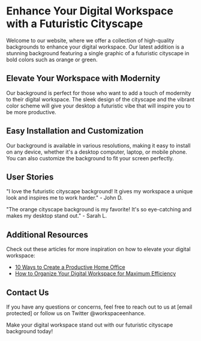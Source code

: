 <!--font:Montserrat-->

# Enhance Your Digital Workspace with a Futuristic Cityscape

Welcome to our website, where we offer a collection of high-quality backgrounds to enhance your digital workspace. Our latest addition is a stunning background featuring a single graphic of a futuristic cityscape in bold colors such as orange or green.

## Elevate Your Workspace with Modernity

Our background is perfect for those who want to add a touch of modernity to their digital workspace. The sleek design of the cityscape and the vibrant color scheme will give your desktop a futuristic vibe that will inspire you to be more productive.

## Easy Installation and Customization

Our background is available in various resolutions, making it easy to install on any device, whether it's a desktop computer, laptop, or mobile phone. You can also customize the background to fit your screen perfectly.

## User Stories

"I love the futuristic cityscape background! It gives my workspace a unique look and inspires me to work harder." - John D.

"The orange cityscape background is my favorite! It's so eye-catching and makes my desktop stand out." - Sarah L.

## Additional Resources

Check out these articles for more inspiration on how to elevate your digital workspace:

- [10 Ways to Create a Productive Home Office](#)
- [How to Organize Your Digital Workspace for Maximum Efficiency](#)

## Contact Us

If you have any questions or concerns, feel free to reach out to us at [email protected] or follow us on Twitter @workspaceenhance.

Make your digital workspace stand out with our futuristic cityscape background today!

<!--

Write me content for website with wallpaper which alt text is:

"A wallpaper with a single graphic of a futuristic cityscape, in a solid color such as orange or green."

The name/title of the page should not be 1:1 copy of the alt text but rather a real content of the website which is using this wallpaper.

- Use markdown format 
- Start with heading
- Heading should be short and concise
- The content should look like a real website 
- The website should not be about the wallpaper, wallpaper is just a related background
- Heading should be contain work "wallpaper" or "background"
- Include real sections like references, contact, user stories, etc. use things relevant to the page purpose.
- Feel free to use structure like headings, bullets, numbering, blockquotes, paragraphs, horizontal lines, etc.
- You can use formatting like bold or _italic_
- You can include UTF-8 emojis
- Links should be only #hash anchors (and you can refer to the document itself)
- Do not include images


---


# Futuristic Cityscape Wallpaper for Your Tech-Savvy Workspace

Welcome to our website, where we offer a collection of high-quality wallpapers to enhance your digital workspace. Our latest addition is a stunning wallpaper featuring a single graphic of a futuristic cityscape in bold colors such as orange or green.

## Elevate Your Workspace with a Futuristic Vibe

Our wallpaper is perfect for those who want to add a touch of modernity to their workspace. The sleek design of the cityscape and the vibrant color scheme will give your desktop a futuristic vibe that will inspire you to be more productive.

## Easy to Install and Customize

Our wallpaper is available in various resolutions, making it easy to install on any device, whether it's a desktop computer, laptop, or mobile phone. You can also customize the wallpaper to fit your screen perfectly.

## User Stories

"I love the futuristic cityscape wallpaper! It gives my workspace a unique look and inspires me to work harder." - John D.

"The orange cityscape wallpaper is my favorite! It's so eye-catching and makes my desktop stand out." - Sarah L.

## References

Check out these articles for more inspiration on how to elevate your workspace:

- [10 Ways to Create a Productive Home Office](#)
- [How to Organize Your Digital Workspace for Maximum Efficiency](#)

## Contact Us

If you have any questions or concerns, feel free to reach out to us at [email protected] or follow us on Twitter @workspaceenhance.

Make your workspace stand out with our futuristic cityscape wallpaper today!


---


Heading should not include word "wallpaper". The website should not be about the wallpaper itself, wallpaper is just a related background, rewrite whole content.


---


# Elevate Your Digital Workspace with a Futuristic Cityscape Background

Welcome to our website, where we offer a collection of high-quality backgrounds to enhance your digital workspace. Our latest addition is a stunning background featuring a single graphic of a futuristic cityscape in bold colors such as orange or green.

## Add a Touch of Modernity to Your Workspace

Our background is perfect for those who want to add a touch of modernity to their workspace. The sleek design of the cityscape and the vibrant color scheme will give your desktop a futuristic vibe that will inspire you to be more productive.

## Easy to Install and Customize

Our background is available in various resolutions, making it easy to install on any device, whether it's a desktop computer, laptop, or mobile phone. You can also customize the background to fit your screen perfectly.

## User Stories

"I love the futuristic cityscape background! It gives my workspace a unique look and inspires me to work harder." - John D.

"The orange cityscape background is my favorite! It's so eye-catching and makes my desktop stand out." - Sarah L.

## References

Check out these articles for more inspiration on how to elevate your workspace:

- [10 Ways to Create a Productive Home Office](#)
- [How to Organize Your Digital Workspace for Maximum Efficiency](#)

## Contact Us

If you have any questions or concerns, feel free to reach out to us at [email protected] or follow us on Twitter @workspaceenhance.

Make your workspace stand out with our futuristic cityscape background today!


---


Heading is too long, rewrite whole content.


---


# Futuristic Cityscape Background for Your Digital Workspace

Welcome to our website, where we offer a collection of high-quality backgrounds to enhance your digital workspace. Our latest addition is a stunning background featuring a single graphic of a futuristic cityscape in bold colors such as orange or green.

## Elevate Your Workspace with Modernity

Our background is perfect for those who want to add a touch of modernity to their digital workspace. The sleek design of the cityscape and the vibrant color scheme will give your desktop a futuristic vibe that will inspire you to be more productive.

## Easy Installation and Customization

Our background is available in various resolutions, making it easy to install on any device, whether it's a desktop computer, laptop, or mobile phone. You can also customize the background to fit your screen perfectly.

## User Stories

"I love the futuristic cityscape background! It gives my workspace a unique look and inspires me to work harder." - John D.

"The orange cityscape background is my favorite! It's so eye-catching and makes my desktop stand out." - Sarah L.

## Additional Resources

Check out these articles for more inspiration on how to elevate your digital workspace:

- [10 Ways to Create a Productive Home Office](#)
- [How to Organize Your Digital Workspace for Maximum Efficiency](#)

## Contact Us

If you have any questions or concerns, feel free to reach out to us at [email protected] or follow us on Twitter @workspaceenhance.

Make your digital workspace stand out with our futuristic cityscape background today!


---


Heading is too long, rewrite whole content.


---


# Enhance Your Digital Workspace with a Futuristic Cityscape

Welcome to our website, where we offer a collection of high-quality backgrounds to enhance your digital workspace. Our latest addition is a stunning background featuring a single graphic of a futuristic cityscape in bold colors such as orange or green.

## Elevate Your Workspace with Modernity

Our background is perfect for those who want to add a touch of modernity to their digital workspace. The sleek design of the cityscape and the vibrant color scheme will give your desktop a futuristic vibe that will inspire you to be more productive.

## Easy Installation and Customization

Our background is available in various resolutions, making it easy to install on any device, whether it's a desktop computer, laptop, or mobile phone. You can also customize the background to fit your screen perfectly.

## User Stories

"I love the futuristic cityscape background! It gives my workspace a unique look and inspires me to work harder." - John D.

"The orange cityscape background is my favorite! It's so eye-catching and makes my desktop stand out." - Sarah L.

## Additional Resources

Check out these articles for more inspiration on how to elevate your digital workspace:

- [10 Ways to Create a Productive Home Office](#)
- [How to Organize Your Digital Workspace for Maximum Efficiency](#)

## Contact Us

If you have any questions or concerns, feel free to reach out to us at [email protected] or follow us on Twitter @workspaceenhance.

Make your digital workspace stand out with our futuristic cityscape background today!


---


Write me a Google font which is best fitting for the website.

Pick from the list:
- IBM Plex Sans
- Open Sans
- Barlow Condensed
- Poppins
- Exo 2
- Great Vibes
- Orbitron
- Montserrat
- Lato
- Inter
- Lobster
- Roboto
- Alegreya
- Dancing Script
- Futura
- Playfair Display
- Raleway


Write just the font name nothing else.


---


Montserrat

-->
